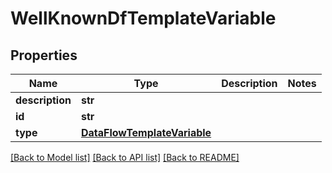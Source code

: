 # WellKnownDfTemplateVariable

## Properties
Name | Type | Description | Notes
------------ | ------------- | ------------- | -------------
**description** | **str** |  | 
**id** | **str** |  | 
**type** | [**DataFlowTemplateVariable**](DataFlowTemplateVariable.md) |  | 

[[Back to Model list]](../README.md#documentation-for-models) [[Back to API list]](../README.md#documentation-for-api-endpoints) [[Back to README]](../README.md)


